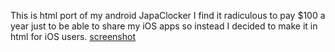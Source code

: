 This is html port of my android JapaClocker 
I find it radiculous to pay $100 a year just to be able to share my iOS apps so instead I decided to make it in html for iOS users.
[screenshot](https://github.com/cakrina/html_JapaClocker/blob/main/sceenshot_light.jpeg)
